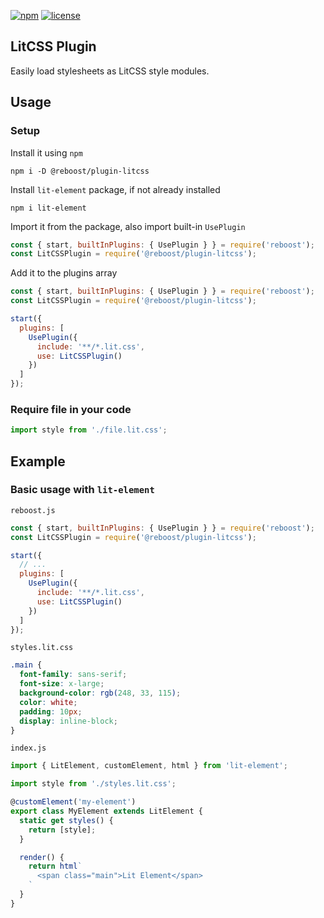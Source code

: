 [![npm](https://img.shields.io/npm/v/@reboost/plugin-litcss?style=flat-square)](https://www.npmjs.com/package/@reboost/plugin-litcss)
[![license](https://img.shields.io/npm/l/@reboost/plugin-litcss?style=flat-square)](/LICENSE)

## LitCSS Plugin
Easily load stylesheets as LitCSS style modules.

## Usage
### Setup
Install it using `npm`
```shell
npm i -D @reboost/plugin-litcss
```
Install `lit-element` package, if not already installed
```shell
npm i lit-element
```
Import it from the package, also import built-in `UsePlugin`
```js
const { start, builtInPlugins: { UsePlugin } } = require('reboost');
const LitCSSPlugin = require('@reboost/plugin-litcss');
```
Add it to the plugins array
```js
const { start, builtInPlugins: { UsePlugin } } = require('reboost');
const LitCSSPlugin = require('@reboost/plugin-litcss');

start({
  plugins: [
    UsePlugin({
      include: '**/*.lit.css',
      use: LitCSSPlugin()
    })
  ]
});
```
### Require file in your code
```js
import style from './file.lit.css';
```

## Example
### Basic usage with `lit-element`
`reboost.js`
```js
const { start, builtInPlugins: { UsePlugin } } = require('reboost');
const LitCSSPlugin = require('@reboost/plugin-litcss');

start({
  // ...
  plugins: [
    UsePlugin({
      include: '**/*.lit.css',
      use: LitCSSPlugin()
    })
  ]
});
```
`styles.lit.css`
```css
.main {
  font-family: sans-serif;
  font-size: x-large;
  background-color: rgb(248, 33, 115);
  color: white;
  padding: 10px;
  display: inline-block;
}
```
`index.js`
```js
import { LitElement, customElement, html } from 'lit-element';

import style from './styles.lit.css';

@customElement('my-element')
export class MyElement extends LitElement {
  static get styles() {
    return [style];
  }

  render() {
    return html`
      <span class="main">Lit Element</span>
    `
  }
}
```
